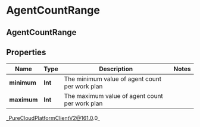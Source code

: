 # AgentCountRange

## AgentCountRange

## Properties

|Name | Type | Description | Notes|
|------------ | ------------- | ------------- | -------------|
| **minimum** | **Int** | The minimum value of agent count per work plan | |
| **maximum** | **Int** | The maximum value of agent count per work plan | |



_PureCloudPlatformClientV2@161.0.0_
